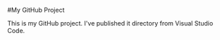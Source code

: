 #My GitHub Project 

This is my GitHub project. I've published it directory from Visual Studio Code.